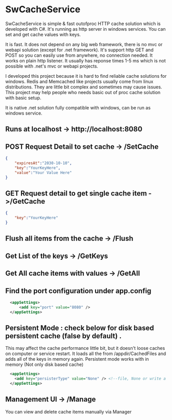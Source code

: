 # SwCacheService

SwCacheService is simple & fast outofproc HTTP cache solution which is developed with C#.
It's running as http server in windows services. You can set and get cache values with keys.

It is fast. It does not depend on any big web framework, there is no mvc or webapi solution (except for .net framework).
It's support http GET and POST so you can easily use from anywhere, no connection needed. It works on plain http listener.
It usually has reponse times 1-5 ms which is not possible with .net's mvc or webapi projects.

I developed this project because  it is hard to find reliable cache solutions for windows. Redis and Memcached like projects usually come from linux distributions. 
They are little bit complex and sometimes may cause issues. This project may help people who needs basic out of proc cache solution with basic setup.

It is native .net solution fully compatible with windows, can be run as windows service.

## Runs at localhost -> http://localhost:8080
## POST Request Detail to set cache -> /SetCache

```json
{
	"expiresAt":"2030-10-10",
	"key":"YourKeyHere",
	"value":"Your Value Here"
}
```

## GET Request detail to get single cache item ->/GetCache

```json
{
	"key":"YourKeyHere"
}
```

## Flush all items from the cache  -> /Flush
## Get List of the keys  -> /GetKeys
## Get All cache items with values -> /GetAll


## Find the port configuration under app.config

```xml
  <appSettings>
      <add key="port" value="8080" />
  </appSettings>
```


## Persistent Mode : check below for disk based persistent cache (false by default) . 
This may affect the cache performance little bit, but it doesn't loose caches on computer or service restart.
It loads all the from /appdir/CachedFiles and adds all of the keys in memory again. Persistent mode works with in memory (Not only disk based cache)

```xml
  <appSettings>
    <add key="persisterType" value="None" /> <!--file, None or write a customProvider -->
  </appSettings>
```

## Management UI -> /Manage
You can view and delete cache items manually via Manager
